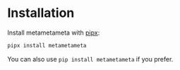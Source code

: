 # Installation

Install metametameta with [pipx](https://pypa.github.io/pipx/):

```bash
pipx install metametameta
```

You can also use `pip install metametameta` if you prefer.
